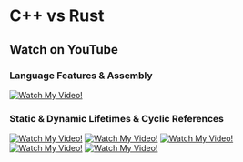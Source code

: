 # C++ vs Rust

## Watch on YouTube

### Language Features & Assembly
[![Watch My Video!](https://img.youtube.com/vi/q5jpDh6INKQ/0.jpg)](https://www.youtube.com/watch?v=q5jpDh6INKQ&list=PLAetEEjGZI7OUBYFoQvI0QcO9GKAvT1xT&index=4)

### Static & Dynamic Lifetimes & Cyclic References
[![Watch My Video!](https://img.youtube.com/vi/yBEADhMkf3E/0.jpg)](https://www.youtube.com/watch?v=yBEADhMkf3E&list=PLAetEEjGZI7OUBYFoQvI0QcO9GKAvT1xT&index=1)
[![Watch My Video!](https://img.youtube.com/vi/tJ_UHib4IFE/0.jpg)](https://www.youtube.com/watch?v=tJ_UHib4IFE&list=PLAetEEjGZI7OUBYFoQvI0QcO9GKAvT1xT&index=1)
[![Watch My Video!](https://img.youtube.com/vi/_9I_ej9ADwo/0.jpg)](https://www.youtube.com/watch?v=_9I_ej9ADwo&list=PLAetEEjGZI7OUBYFoQvI0QcO9GKAvT1xT&index=1)
[![Watch My Video!](https://img.youtube.com/vi/IRQO_72rUtM/0.jpg)](https://www.youtube.com/watch?v=IRQO_72rUtM&list=PLAetEEjGZI7OUBYFoQvI0QcO9GKAvT1xT&index=1)
[![Watch My Video!](https://img.youtube.com/vi/RBaTvm5vtSo/0.jpg)](https://www.youtube.com/watch?v=RBaTvm5vtSo&list=PLAetEEjGZI7OUBYFoQvI0QcO9GKAvT1xT&index=1)


